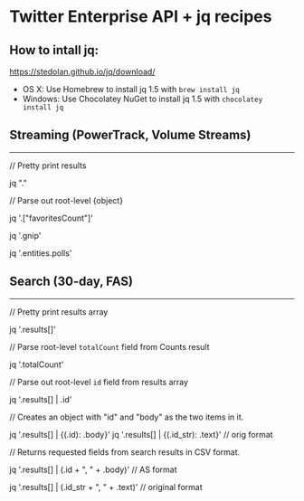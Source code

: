 # Twitter Enterprise API + jq recipes

## How to intall jq:

https://stedolan.github.io/jq/download/

- OS X: Use Homebrew to install jq 1.5 with `brew install jq`
- Windows: Use Chocolatey NuGet to install jq 1.5 with `chocolatey install jq`

## Streaming (PowerTrack, Volume Streams)
---

// Pretty print results

  jq "."

// Parse out root-level {object}

  jq '.["favoritesCount"]'

  jq '.gnip'

  jq '.entities.polls'


## Search (30-day, FAS)
---

// Pretty print results array

  jq '.results[]'

// Parse root-level `totalCount` field from Counts result

  jq '.totalCount'

// Parse out root-level `id` field from results array

  jq '.results[] | .id'

// Creates an object with "id" and "body" as the two items in it.
  
  jq '.results[] | {(.id): .body}'
  jq '.results[] | {(.id_str): .text}' // orig format

// Returns requested fields from search results in CSV format.

  jq '.results[] | (.id + ", " + .body)' // AS format

  jq '.results[] | (.id_str + ", " + .text)' // original format